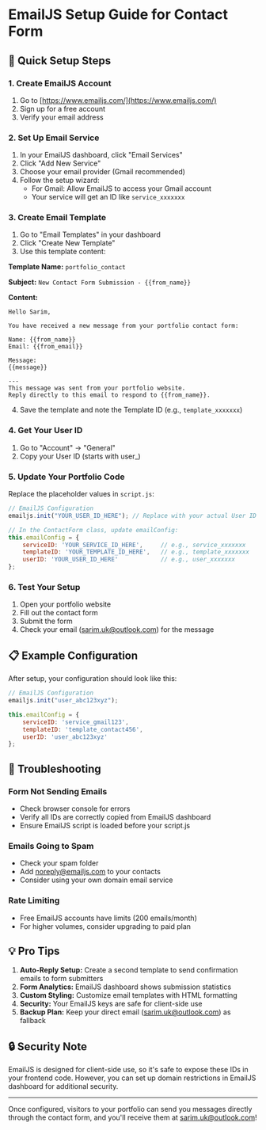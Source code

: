 # EmailJS Setup Guide for Contact Form

## 🚀 Quick Setup Steps

### 1. Create EmailJS Account
1. Go to [https://www.emailjs.com/](https://www.emailjs.com/)
2. Sign up for a free account
3. Verify your email address

### 2. Set Up Email Service
1. In your EmailJS dashboard, click "Email Services"
2. Click "Add New Service"
3. Choose your email provider (Gmail recommended)
4. Follow the setup wizard:
   - For Gmail: Allow EmailJS to access your Gmail account
   - Your service will get an ID like `service_xxxxxxx`

### 3. Create Email Template
1. Go to "Email Templates" in your dashboard
2. Click "Create New Template"
3. Use this template content:

**Template Name:** `portfolio_contact`

**Subject:** `New Contact Form Submission - {{from_name}}`

**Content:**
```
Hello Sarim,

You have received a new message from your portfolio contact form:

Name: {{from_name}}
Email: {{from_email}}

Message:
{{message}}

---
This message was sent from your portfolio website.
Reply directly to this email to respond to {{from_name}}.
```

4. Save the template and note the Template ID (e.g., `template_xxxxxxx`)

### 4. Get Your User ID
1. Go to "Account" → "General"
2. Copy your User ID (starts with user_)

### 5. Update Your Portfolio Code
Replace the placeholder values in `script.js`:

```javascript
// EmailJS Configuration
emailjs.init("YOUR_USER_ID_HERE"); // Replace with your actual User ID

// In the ContactForm class, update emailConfig:
this.emailConfig = {
    serviceID: 'YOUR_SERVICE_ID_HERE',     // e.g., service_xxxxxxx
    templateID: 'YOUR_TEMPLATE_ID_HERE',   // e.g., template_xxxxxxx
    userID: 'YOUR_USER_ID_HERE'            // e.g., user_xxxxxxx
};
```

### 6. Test Your Setup
1. Open your portfolio website
2. Fill out the contact form
3. Submit the form
4. Check your email (sarim.uk@outlook.com) for the message

## 📋 Example Configuration

After setup, your configuration should look like this:

```javascript
// EmailJS Configuration
emailjs.init("user_abc123xyz");

this.emailConfig = {
    serviceID: 'service_gmail123',
    templateID: 'template_contact456', 
    userID: 'user_abc123xyz'
};
```

## 🔧 Troubleshooting

### Form Not Sending Emails
- Check browser console for errors
- Verify all IDs are correctly copied from EmailJS dashboard
- Ensure EmailJS script is loaded before your script.js

### Emails Going to Spam
- Check your spam folder
- Add noreply@emailjs.com to your contacts
- Consider using your own domain email service

### Rate Limiting
- Free EmailJS accounts have limits (200 emails/month)
- For higher volumes, consider upgrading to paid plan

## 💡 Pro Tips

1. **Auto-Reply Setup:** Create a second template to send confirmation emails to form submitters
2. **Form Analytics:** EmailJS dashboard shows submission statistics
3. **Custom Styling:** Customize email templates with HTML formatting
4. **Security:** Your EmailJS keys are safe for client-side use
5. **Backup Plan:** Keep your direct email (sarim.uk@outlook.com) as fallback

## 🔒 Security Note

EmailJS is designed for client-side use, so it's safe to expose these IDs in your frontend code. However, you can set up domain restrictions in EmailJS dashboard for additional security.

---

Once configured, visitors to your portfolio can send you messages directly through the contact form, and you'll receive them at sarim.uk@outlook.com! 